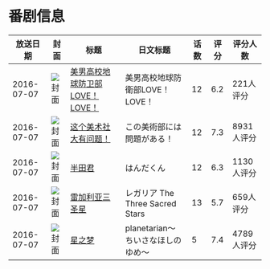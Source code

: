 # 番剧信息

|放送日期|封面|标题|日文标题|话数|评分|评分人数|
|---|---|---|---|---|---|---|
|2016-07-07|![封面](https://lain.bgm.tv/pic/cover/c/ad/7f/143099_bHG76.jpg)|[美男高校地球防卫部LOVE！LOVE！](https://bangumi.tv/subject/143099)|美男高校地球防衛部LOVE！LOVE！|12|6.2|221人评分|
|2016-07-07|![封面](https://lain.bgm.tv/pic/cover/c/b6/fb/150746_AAL5A.jpg)|[这个美术社大有问题！](https://bangumi.tv/subject/150746)|この美術部には問題がある！|12|7.3|8931人评分|
|2016-07-07|![封面](https://lain.bgm.tv/pic/cover/c/a0/1e/167980_lpltp.jpg)|[半田君](https://bangumi.tv/subject/167980)|はんだくん|12|6.3|1130人评分|
|2016-07-07|![封面](https://lain.bgm.tv/pic/cover/c/51/9b/174519_ghelJ.jpg)|[雷加利亚三圣星](https://bangumi.tv/subject/174519)|レガリア The Three Sacred Stars|13|5.7|659人评分|
|2016-07-07|![封面](https://lain.bgm.tv/pic/cover/c/a1/1f/176518_Ny137.jpg)|[星之梦](https://bangumi.tv/subject/176518)|planetarian～ちいさなほしのゆめ～|5|7.4|4789人评分|
